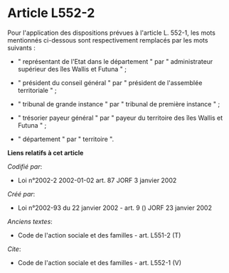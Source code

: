 # Article L552-2

Pour l'application des dispositions prévues à l'article L. 552-1, les mots mentionnés ci-dessous sont respectivement
remplacés par les mots suivants :

- " représentant de l'Etat dans le département " par " administrateur supérieur des îles Wallis et Futuna " ;

- " président du conseil général " par " président de l'assemblée territoriale " ;

- " tribunal de grande instance " par " tribunal de première instance " ;

- " trésorier payeur général " par " payeur du territoire des îles Wallis et Futuna " ;

- " département " par " territoire ".

**Liens relatifs à cet article**

_Codifié par_:

  - Loi n°2002-2 2002-01-02 art. 87 JORF 3 janvier 2002

_Créé par_:

  - Loi n°2002-93 du 22 janvier 2002 - art. 9 () JORF 23 janvier 2002

_Anciens textes_:

  - Code de l'action sociale et des familles - art. L551-2 (T)

_Cite_:

  - Code de l'action sociale et des familles - art. L552-1 (V)
